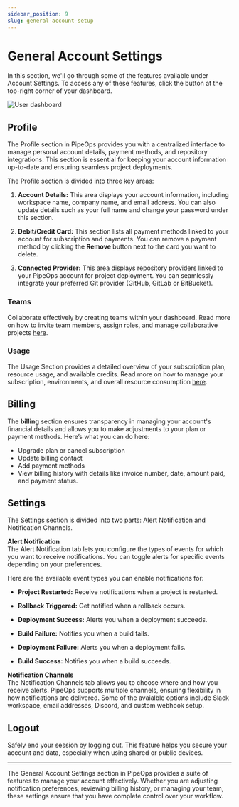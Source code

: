 ```yaml
---
sidebar_position: 9
slug: general-account-setup
---
```


# General Account Settings

In this section, we'll go through some of the features available under Account Settings. To access any of these features, click the button at the top-right corner of your dashboard.

![User dashboard](https://pub-30c11acc143348fcae20835653c5514d.r2.dev//20/27/profile_Page_0875479f63.png)

## Profile

The Profile section in PipeOps provides you with a centralized interface to manage personal account details, payment methods, and repository integrations. This section is essential for keeping your account information up-to-date and ensuring seamless project deployments.

The Profile section is divided into three key areas:

1. **Account Details:** This area displays your account information, including workspace name, company name, and email address. You can also update details such as your full name and change your password under this section. 

2. **Debit/Credit Card:** This section lists all payment methods linked to your account for subscription and payments. You can remove a payment method by clicking the **Remove** button next to the card you want to delete.

3. **Connected Provider:** This area displays repository providers linked to your PipeOps account for project deployment. You can seamlessly integrate your preferred Git provider (GitHub, GitLab or BitBucket).



### Teams

Collaborate effectively by creating teams within your dashboard. Read more on how to invite team members, assign roles, and manage collaborative projects [here](/docs/Collaboration/teams.md).


### Usage

The Usage Section provides a detailed overview of your subscription plan, resource usage, and available credits. Read more on how to manage your subscription, environments, and overall resource consumption [here](/docs/usage.md).


## Billing

The **billing** section ensures transparency in managing your account's financial details and allows you to make adjustments to your plan or payment methods. Here’s what you can do here:

- Upgrade plan or cancel subscription
- Update billing contact
- Add payment methods
- View billing history with details like invoice number, date, amount paid, and payment status.


## Settings

The Settings section is divided into two parts: Alert Notification and Notification Channels.


**Alert Notification**   
The Alert Notification tab lets you configure the types of events for which you want to receive notifications. You can toggle alerts for specific events depending on your preferences.

Here are the available event types you can enable notifications for:

  - **Project Restarted:** Receive notifications when a project is restarted.

  - **Rollback Triggered:** Get notified when a rollback occurs.

  - **Deployment Success:** Alerts you when a deployment succeeds.

  - **Build Failure:** Notifies you when a build fails.

  - **Deployment Failure:** Alerts you when a deployment fails.

  - **Build Success:** Notifies you when a build succeeds.


**Notification Channels**   
The Notification Channels tab allows you to choose where and how you receive alerts. PipeOps supports multiple channels, ensuring flexibility in how notifications are delivered. Some of the avaialble options include Slack workspace, email addresses, Discord, and custom webhook setup.



## Logout

Safely end your session by logging out. This feature helps you secure your account and data, especially when using shared or public devices.


--- 

The General Account Settings section in PipeOps provides a suite of features to manage your account effectively. Whether you are adjusting notification preferences, reviewing billing history, or managing your team, these settings ensure that you have complete control over your workflow.